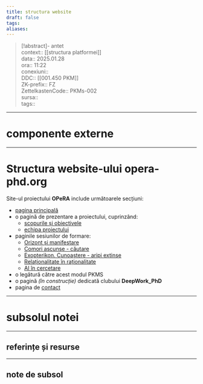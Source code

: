 ```yaml
---
title: structura website
draft: false
tags: 
aliases: 
---
```

> [!abstract]- antet  
> context::  [[structura platformei]]  
> data:: 2025.01.28  
> ora:: 11:22  
> conexiuni::  
> DDC::  [[001.450 PKM]]  
> ZK-prefix::  FZ  
> ZettelkastenCode::  PKMs-002  
> sursa::  
> tags::  


---
# componente externe


---

# Structura website-ului opera-phd.org
Site-ul proiectului **OPeRA** include următoarele secțiuni:
- [pagina principală](https://opera-phd.org/)
- o pagină de prezentare a proiectului, cuprinzând:
	- [scopurile și obiectivele](https://opera-phd.org/obiective/)
	- [echipa proiectului](https://opera-phd.org/echipa/)
- paginile sesiunilor de formare:
	- [Orizont și manifestare](https://opera-phd.org/orizont-si-manifestare/)
	- [Comori ascunse - căutare](https://opera-phd.org/s2/)
	- [Exopterikon. Cunoaștere - aripi extinse](https://opera-phd.org/s3/)
	- [Relaționalitate în raționalitate](https://opera-phd.org/s4/)
	- [AI în cercetare](https://opera-phd.org/s5/)
- o legătură către acest modul PKMS
- o pagină *(în construcție)* dedicată clubului **DeepWork_PhD**
- pagina de [contact](https://opera-phd.org/contact/)




---
# subsolul notei
---
## referințe și resurse


---
## note de subsol  